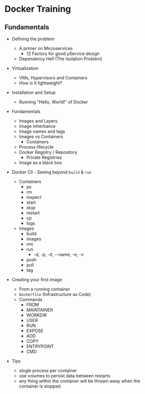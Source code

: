 # Docker Training

## Fundamentals

- Defining the problem
  - A primer on Microservices
    - 12 Factors for good µService design
  - Dependency Hell (The Isolation Problem)

- Virtualization
  - VMs, Hypervisors and Containers
  - How is it lightweight?

- Installation and Setup
  - Running "Hello, World!" of Docker

- Fundamentals
  - Images and Layers
  - Image inheritance
  - Image names and tags
  - Images vs Containers
    - Containers
  - Process lifecycle
  - Docker Registry / Repository
    - Private Registries
  - Image as a black box

- Docker Cli - Seeing beyond `build` & `run`
  - Containers
    - ps
    - rm
    - inspect
    - start
    - stop
    - restart
    - cp
    - logs
  - Images
    - build
    - images
    - rmi
    - run
      - -d, -p, -it, --name, -e, -v
    - push
    - pull
    - tag

- Creating your first image
  - From a running container
  - `Dockerfile` (Infrastructure as Code)
  - Commands
    - FROM
    - MAINTAINER
    - WORKDIR
    - USER
    - RUN
    - EXPOSE
    - ADD
    - COPY
    - ENTRYPOINT
    - CMD

- Tips
  - single process per container
  - use volumes to persist data between restarts
  - any thing within the container will be thrown away when the container is stopped
